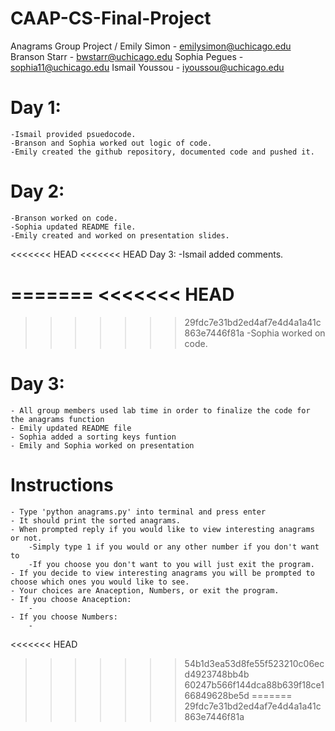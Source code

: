 # CAAP-CS-Final-Project
Anagrams Group Project / Emily Simon - emilysimon@uchicago.edu
Branson Starr - bwstarr@uchicago.edu
Sophia Pegues - sophia11@uchicago.edu
Ismail Youssou - iyoussou@uchicago.edu

# Day 1:
    -Ismail provided psuedocode.
    -Branson and Sophia worked out logic of code.
    -Emily created the github repository, documented code and pushed it.
# Day 2:
    -Branson worked on code.
    -Sophia updated README file.
    -Emily created and worked on presentation slides.
<<<<<<< HEAD
<<<<<<< HEAD
Day 3:
	-Ismail added comments.
    
=======
<<<<<<< HEAD
=======
>>>>>>> 29fdc7e31bd2ed4af7e4d4a1a41c863e7446f81a
    -Sophia worked on code.
# Day 3:
    - All group members used lab time in order to finalize the code for the anagrams function 
    - Emily updated README file
    - Sophia added a sorting keys funtion
    - Emily and Sophia worked on presentation

# Instructions
    - Type 'python anagrams.py' into terminal and press enter
    - It should print the sorted anagrams.
    - When prompted reply if you would like to view interesting anagrams or not.
        -Simply type 1 if you would or any other number if you don't want to
        -If you choose you don't want to you will just exit the program.
    - If you decide to view interesting anagrams you will be prompted to choose which ones you would like to see.
    - Your choices are Anaception, Numbers, or exit the program.
    - If you choose Anaception:
        -
    - If you choose Numbers:
        - 
    
<<<<<<< HEAD
>>>>>>> 54b1d3ea53d8fe55f523210c06ecd4923748bb4b
>>>>>>> 60247b566f144dca88b639f18ce166849628be5d
=======
>>>>>>> 29fdc7e31bd2ed4af7e4d4a1a41c863e7446f81a
